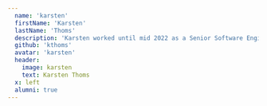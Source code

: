 ```yaml
---
  name: 'karsten'
  firstName: 'Karsten'
  lastName: 'Thoms'
  description: 'Karsten worked until mid 2022 as a Senior Software Engineer for Karakun GmbH and lives in Dortmund, Germany. He is a known expert in the Eclipse ecosystem, an active committer in multiple Eclipse projects (Xtext, Eclipse Platform, PDE, ...) and contributor to many more. Karsten shares his experience as speaker on conferences like EclipseCon, JavaLand, Devoxx, FOSDEM. '
  github: 'kthoms'
  avatar: 'karsten'
  header:
    image: karsten
    text: Karsten Thoms
  x: left
  alumni: true
---
```

